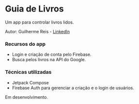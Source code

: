 # Guia de Livros

Um app para controlar livros lidos.

Autor: Guilherme Reis - [LinkedIn](https://www.linkedin.com/in/guilhermereisdev/)

### Recursos do app

- Login e criação de conta pelo Firebase.
- Busca pelos livros na API do Google.

### Técnicas utilizadas

- Jetpack Compose
- Firebase Auth para gerenciar a criação e o login de usuários.

Em desenvolvimento.
